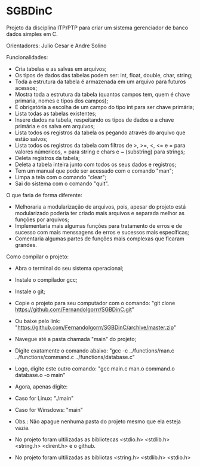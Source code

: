 # SGBDinC
Projeto da disciplina ITP/PTP para criar um sistema gerenciador de banco dados simples em C.

Orientadores: Julio Cesar e Andre Solino

Funcionalidades:
	
 - Cria tabelas e as salvas em arquivos; 
 - Os tipos de dados das tabelas podem ser: int, float, double, char, string;
 - Toda a estrutura da tabela é armazenada em um arquivo para futuros acessos;
 - Mostra toda a estrutura da tabela (quantos campos tem, quem é chave primaria, nomes e tipos dos campos);
 - É obrigatória a escolha de um campo do tipo int para ser chave primária;
 - Lista todas as tabelas existentes;
 - Insere dados na tabela, respeitando os tipos de dados e a chave primária e os salva em arquivos;
 - Lista todos os registros da tabela os pegando através do arquivo que estão salvos;
 - Lista todos os registros da tabela com filtros de >, >=, <, <= e = para valores númericos, = para string e chars e ~ (substring) para strings;
 - Deleta registros da tabela;
 - Deleta a tabela inteira junto com todos os seus dados e registros;
 - Tem um manual que pode ser acessado com o comando "man";
 - Limpa a tela com o comando "clear";
 - Sai do sistema com o comando "quit".

O que faria de forma diferente:
 
 - Melhoraria a modularização de arquivos, pois, apesar do projeto está modularizado poderia ter criado mais arquivos e separada melhor as funções por arquivos;
 - Implementaria mais algumas funções para tratamento de erros e de sucesso com mais menssagens de erros e sucessos mais específicas;
 - Comentaria algumas partes de funções mais complexas que ficaram grandes.

Como compilar o projeto:
 
 - Abra o terminal do seu sistema operacional;
 - Instale o compilador gcc; 
 - Instale o git;
 - Copie o projeto para seu computador com o comando:
		"git clone https://github.com/FernandoIgorrr/SGBDinC.git"
 - Ou baixe pelo link:
		"https://github.com/FernandoIgorrr/SGBDinC/archive/master.zip"
 - Navegue até a pasta chamada "main" do projeto;
 - Digite exatamente o comando abaixo:
		"gcc -c ../functions/man.c ../functions/command.c ../functions/database.c"
 - Logo, digite este outro comando:
		"gcc main.c man.o command.o database.o -o main" 
 - Agora, apenas digite:
 - Caso for Linux: 
		"./main"
 - Caso for Winsdows:
		"main"
 - Obs.: Não apague nenhuma pasta do projeto mesmo que ela esteja vazia.

 - No projeto foram ultilizadas as bibliotecas <stdio.h> <stdlib.h> <string.h> <dirent.h> e o github.

 - No projeto foram ultilizadas as bibliotas <string.h> <stdlib.h> <stdio.h>

